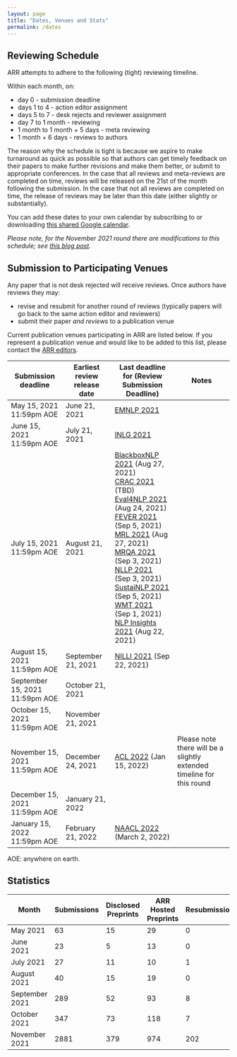 ```yaml
---
layout: page
title: "Dates, Venues and Stats"
permalink: /dates
---
```


## Reviewing Schedule

ARR attempts to adhere to the following (tight) reviewing timeline. 

Within each month, on:
- day 0 - submission deadline
- days 1 to 4 - action editor assignment
- days 5 to 7 - desk rejects and reviewer assignment
- day 7 to 1 month  - reviewing
- 1 month to 1 month + 5 days - meta reviewing
- 1 month + 6 days - reviews to authors

The reason why the schedule is tight is because we aspire to make turnaround as quick as possible so that authors can get timely feedback on their papers to make further revisions and make them better, or submit to appropriate conferences. In the case that all reviews and meta-reviews are completed on time, reviews will be released on the 21st of the month following the submission. In the case that not all reviews are completed on time, the release of reviews may be later than this date (either slightly or substantially).

You can add these dates to your own calendar by subscribing to or downloading [this shared Google calendar](https://calendar.google.com/calendar/embed?src=dsa7ntvq7s9fah2f5e43tncmu8%40group.calendar.google.com&ctz=America%2FNew_York).

*Please note, for the November 2021 round there are modifications to this schedule; see [this blog post](https://aclrollingreview.org/modified-timeline-November/).*

## Submission to Participating Venues

Any paper that is not desk rejected will receive reviews. Once authors have reviews they may:
- revise and resubmit for another round of reviews (typically papers will go back to the same action editor and reviewers)
- submit their paper *and reviews* to a publication venue

Current publication venues participating in ARR are listed below. If you represent a publication venue and would like to be added to this list, please contact the [ARR editors](/people).

| Submission deadline | Earliest review release date | Last deadline for (Review Submission Deadline) | Notes |
|---------------------|------------|-------------------|---------|
| May 15, 2021 11:59pm AOE |  June 21, 2021 | [EMNLP 2021](https://2021.emnlp.org/) | |
| June 15, 2021 11:59pm AOE |  July 21, 2021 | [INLG 2021](https://inlg2021.github.io/pages/calls.html) | |
| July 15, 2021 11:59pm AOE | August 21, 2021 | [BlackboxNLP 2021](https://blackboxnlp.github.io/) (Aug 27, 2021)<br />[CRAC 2021](https://sites.google.com/view/crac2021/) (TBD)<br />[Eval4NLP 2021](https://eval4nlp.github.io/) (Aug 24, 2021)<br />[FEVER 2021](https://fever.ai/workshop.html) (Sep 5, 2021)<br />[MRL 2021](https://sites.google.com/view/mrl-2021/home?authuser=0) (Aug 27, 2021)<br />[MRQA 2021](https://mrqa.github.io/) (Sep 3, 2021)<br />[NLLP 2021](https://nllpw.org/) (Sep 3, 2021)<br />[SustaiNLP 2021](https://sites.google.com/view/sustainlp2021) (Sep 5, 2021)<br />[WMT 2021](http://statmt.org/wmt21/) (Sep 1, 2021)<br />[NLP Insights 2021](https://insights-workshop.github.io/) (Aug 22, 2021) | |
| August 15, 2021 11:59pm AOE | September 21, 2021 | [NILLI 2021](https://www.cs.mcgill.ca/~pparth2/nilli_workshop/) (Sep 22, 2021) | |
| September 15, 2021 11:59pm AOE | October 21, 2021 | | |
| October 15, 2021 11:59pm AOE | November 21, 2021 | | |
| November 15, 2021 11:59pm AOE | December 24, 2021 | [ACL 2022](https://www.2022.aclweb.org/) (Jan 15, 2022) | Please note there will be a slightly extended timeline for this round |
| December 15, 2021 11:59pm AOE | January 21, 2022 | | |
| January 15, 2022 11:59pm AOE | February 21, 2022 | [NAACL 2022](https://2022.naacl.org/) (March 2, 2022) | |

AOE: anywhere on earth.

## Statistics

| Month | Submissions | Disclosed Preprints | ARR Hosted Preprints | Resubmissions | Desk Rejected | Withdrawn | 
|-------|-------------|---------------|---------------|-----------|----------------|-----------|
| May 2021 | 63 | 15 | 29 | 0 | 1 | 7 | 
| June 2021 | 23 | 5 | 13 | 0 | 0 | 3 | 
| July 2021 | 27 | 11 | 10 | 1 | 0 | 1 | 
| August 2021 | 40 | 15 | 19 | 0 | 0 | 3 |
| September 2021 | 289 | 52 | 93 | 8 | 5 | 18 |
| October 2021 | 347 | 73 | 118 | 7 | 5 | 11 |
| November 2021 | 2881 | 379 | 974 | 202 | 44 | 11 |

